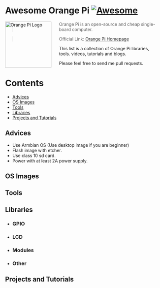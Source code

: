 # Awesome Orange Pi [![Awesome](https://cdn.rawgit.com/sindresorhus/awesome/d7305f38d29fed78fa85652e3a63e154dd8e8829/media/badge.svg)](https://github.com/sindresorhus/awesome)

<a href="http://www.orangepi.org/"><img src="https://raw.githubusercontent.com/yasngleer/awesome-orange-pi/master/logo.jpg" alt="Orange Pi Logo" align="left" style="margin-right: 25px" height=150></a>

> Orange Pi is an open-source and cheap single-board computer.

> Official Link: [Orange Pi Homepage](http://www.orangepi.org/)

This list is a collection of Orange Pi libraries, tools. videos, tutorials and blogs.

Please feel free to send me pull requests.

# Contents
- [Advices](#advices)
- [OS Images](#os-images)
- [Tools](#tools)
- [Libraries](#libraries)
- [Projects and Tutorials](#projects-and-tutorials)

## Advices
- Use Armbian OS (Use desktop image if you are beginner)
- Flash image with etcher.
- Use class 10 sd card.
- Power with at least 2A power supply.
## OS Images
## Tools
## Libraries
- ### GPIO
- ### LCD
- ### Modules
- ### Other
## Projects and Tutorials
